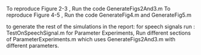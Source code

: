 To reproduce Figure 2-3 , Run the code GenerateFigs2And3.m
To reproduce Figure 4-5 , Run the code GenerateFig4.m and GenerateFig5.m

to generate the rest of the simulations in the report:
  for speech signals run : TestOnSpeechSignal.m
  for Parameter Experiments, Run different sections of ParameterExperiments.m which uses GenerateFigs2And3.m with different parameters.

  
